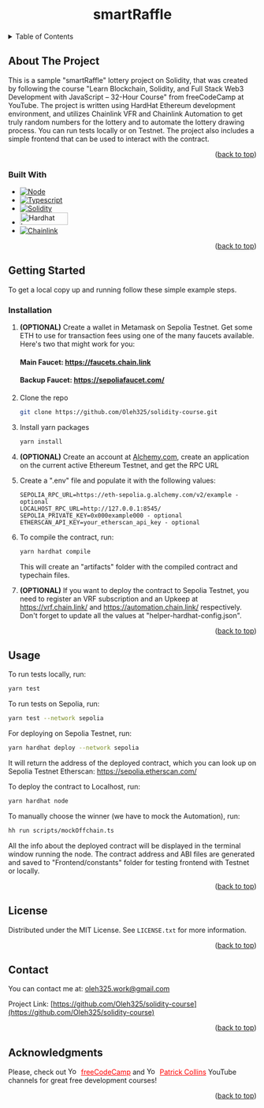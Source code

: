 <a id="readme-top"></a>

<h1 align="center">smartRaffle</h1>

<!-- TABLE OF CONTENTS -->
<details>
  <summary>Table of Contents</summary>
  <ol>
    <li>
      <a href="#about-the-project">About The Project</a>
      <ul>
        <li><a href="#built-with">Built With</a></li>
      </ul>
    </li>
    <li>
      <a href="#getting-started">Getting Started</a>
      <ul>
        <li><a href="#installation">Installation</a></li>
      </ul>
    </li>
    <li><a href="#usage">Usage</a></li>
    <li><a href="#license">License</a></li>
    <li><a href="#contact">Contact</a></li>
    <li><a href="#acknowledgments">Acknowledgments</a></li>
  </ol>
</details>

<!-- ABOUT THE PROJECT -->

## About The Project

This is a sample "smartRaffle" lottery project on Solidity, that was created by following the course "Learn Blockchain, Solidity, and Full Stack Web3 Development with JavaScript – 32-Hour Course" from freeCodeCamp at YouTube. The project is written using HardHat Ethereum development environment, and utilizes Chainlink VFR and Chainlink Automation to get truly random numbers for the lottery and to automate the lottery drawing process. You can run tests locally or on Testnet. The project also includes a simple frontend that can be used to interact with the contract.

<p align="right">(<a href="#readme-top">back to top</a>)</p>

### Built With

-   [![Node][Nodejs.org]][Node-url]
-   [![Typescript][Typescriptlang.org]][Typescript-url]
-   [![Solidity][Soliditylang.org]][Solidity-url]
-   [<img src="https://i.ibb.co/vmt4rKJ/badge.jpg" alt="Hardhat logo" style="height: 25px; width:97px;"/>][Hardhat-url]
-   [![Chainlink][Chain.link]][Chainlink-url]

<p align="right">(<a href="#readme-top">back to top</a>)</p>

<!-- GETTING STARTED -->

## Getting Started

To get a local copy up and running follow these simple example steps.

### Installation

1. **(OPTIONAL)** Create a wallet in Metamask on Sepolia Testnet. Get some ETH to use for transaction fees using one of the many faucets available. Here's two that might work for you:

    #### Main Faucet: https://faucets.chain.link
    #### Backup Faucet: https://sepoliafaucet.com/

2. Clone the repo
    ```sh
    git clone https://github.com/Oleh325/solidity-course.git
    ```
3. Install yarn packages
    ```sh
    yarn install
    ```
4. **(OPTIONAL)** Create an account at [Alchemy.com][Alchemy-url], create an application on the current active Ethereum Testnet, and get the RPC URL
5. Create a ".env" file and populate it with the following values:
    ```env
    SEPOLIA_RPC_URL=https://eth-sepolia.g.alchemy.com/v2/example - optional
    LOCALHOST_RPC_URL=http://127.0.0.1:8545/
    SEPOLIA_PRIVATE_KEY=0x000example000 - optional
    ETHERSCAN_API_KEY=your_etherscan_api_key - optional
    ```
6. To compile the contract, run:
    ```sh
    yarn hardhat compile
    ```
    This will create an "artifacts" folder with the compiled contract and typechain files.
7. **(OPTIONAL)** If you want to deploy the contract to Sepolia Testnet, you need to register an VRF subscription and an Upkeep at https://vrf.chain.link/ and https://automation.chain.link/ respectively. Don't forget to update all the values at "helper-hardhat-config.json".

<p align="right">(<a href="#readme-top">back to top</a>)</p>

<!-- USAGE EXAMPLES -->

## Usage

To run tests locally, run:
```sh
yarn test
```

To run tests on Sepolia, run:
```sh
yarn test --network sepolia
```

For deploying on Sepolia Testnet, run:

```sh
yarn hardhat deploy --network sepolia
```

It will return the address of the deployed contract, which you can look up on Sepolia Testnet Etherscan: https://sepolia.etherscan.com/

To deploy the contract to Localhost, run:
```sh
yarn hardhat node
```
To manually choose the winner (we have to mock the Automation), run:
```sh
hh run scripts/mockOffchain.ts
```

All the info about the deployed contract will be displayed in the terminal window running the node. The contract address and ABI files are generated and saved to "Frontend/constants" folder for testing frontend with Testnet or locally.

<p align="right">(<a href="#readme-top">back to top</a>)</p>

<!-- LICENSE -->

## License

Distributed under the MIT License. See `LICENSE.txt` for more information.

<p align="right">(<a href="#readme-top">back to top</a>)</p>

<!-- CONTACT -->

## Contact

You can contact me at: oleh325.work@gmail.com

Project Link: [https://github.com/Oleh325/solidity-course](https://github.com/Oleh325/solidity-course)

<p align="right">(<a href="#readme-top">back to top</a>)</p>

<!-- ACKNOWLEDGMENTS -->

## Acknowledgments

Please, check out <img src="https://upload.wikimedia.org/wikipedia/commons/e/ef/Youtube_logo.png?20220706172052" alt="Youtube logo" style="height: 15px; width:22.5px;"/> <a href="https://www.youtube.com/@freecodecamp" style="color: red;">freeCodeCamp</a>
 and <img src="https://upload.wikimedia.org/wikipedia/commons/e/ef/Youtube_logo.png?20220706172052" alt="Youtube logo" style="height: 15px; width:22.5px;"/> <a href="https://www.youtube.com/@PatrickAlphaC" style="color: red;">Patrick Collins</a> YouTube channels for great free development courses!


<p align="right">(<a href="#readme-top">back to top</a>)</p>

<!-- MARKDOWN LINKS & IMAGES -->
<!-- https://www.markdownguide.org/basic-syntax/#reference-style-links -->

[linkedin-shield]: https://img.shields.io/badge/-LinkedIn-black.svg?style=for-the-badge&logo=linkedin&colorB=555
[linkedin-url]: https://www.linkedin.com/in/oleh-yatskiv-8746b820b/
[Nodejs.org]: https://img.shields.io/badge/Node%20js-339933?style=for-the-badge&logo=nodedotjs&logoColor=white
[Node-url]: https://nodejs.org/
[Typescriptlang.org]: https://img.shields.io/badge/TypeScript-007ACC?style=for-the-badge&logo=typescript&logoColor=white
[Typescript-url]: https://www.typescriptlang.org/
[Soliditylang.org]: https://img.shields.io/badge/Solidity-e6e6e6?style=for-the-badge&logo=solidity&logoColor=black
[Solidity-url]: https://soliditylang.org/
[Chain.link]: https://img.shields.io/badge/Chainlink-375BD2?style=for-the-badge&logo=Chainlink&logoColor=white
[Chainlink-url]: https://chain.link/
[Hardhat-url]: https://hardhat.org/
[Alchemy-url]: https://www.alchemy.com/
